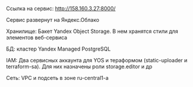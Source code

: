 Ссылка на сервис: http://158.160.3.27:8000/

Сервис развернут на Яндекс.Облако 

  Хранилище: Бакет Yandex Object Storage. В нем хранятся стили для элементов веб-сервиса

  БД: кластер Yandex Managed PostgreSQL
  
  IAM: Два сервисных аккаунта для YOS и тераформом (static-uploader и terraform-sa). Для них назначены роли storage.editor и др
  
  Сеть: VPC и подсеть в зоне ru-central1-a

